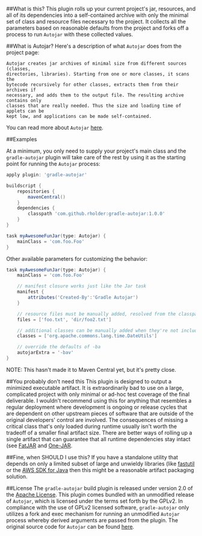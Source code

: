 ##What is this?
This plugin rolls up your current project's jar, resources, and all of its
dependencies into a self-contained archive with only the minimal set of class
and resource files necessary to the project. It collects all the parameters
based on reasonable defaults from the project and forks off a process to run
`Autojar` with these collected values.

##What is Autojar?
Here's a description of what `Autojar` does from the project page:
```
Autojar creates jar archives of minimal size from different sources (classes,
directories, libraries). Starting from one or more classes, it scans the
bytecode recursively for other classes, extracts them from their archives if
necessary, and adds them to the output file. The resulting archive contains only
classes that are really needed. Thus the size and loading time of applets can be
kept low, and applications can be made self-contained.
```
You can read more about `Autojar` [here](http://autojar.sourceforge.net/).

##Examples

At a minimum, you only need to supply your project's main class and the
`gradle-autojar` plugin will take care of the rest by using it as the starting
point for running the `Autojar` process:
```groovy
apply plugin: 'gradle-autojar'

buildscript {
    repositories {
        mavenCentral()
    }
    dependencies {
        classpath 'com.github.rholder:gradle-autojar:1.0.0'
    }
}

task myAwesomeFunJar(type: Autojar) {
    mainClass = 'com.foo.Foo'
}
```

Other available parameters for customizing the behavior:
```groovy
task myAwesomeFunJar(type: Autojar) {
    mainClass = 'com.foo.Foo'

    // manifest closure works just like the Jar task
    manifest {
        attributes('Created-By':'Gradle Autojar')
    }

    // resource files must be manually added, resolved from the classpath for inclusion
    files = ['foo.txt', 'dir/foo2.txt']

    // additional classes can be manually added when they're not included automatically
    classes = ['org.apache.commons.lang.time.DateUtils']

    // override the defaults of -ba
    autojarExtra = '-bav'
}
```

NOTE: This hasn't made it to Maven Central yet, but it's pretty close.

##You probably don't need this
This plugin is designed to output a minimized executable artifact. It is
extraordinarily bad to use on a large, complicated project with only minimal
or ad-hoc test coverage of the final deliverable. I wouldn't recommend using
this for anything that resembles a regular deployment where development is
ongoing or release cycles that are dependent on other upstream pieces of
software that are outside of the original developers' control are involved.
The consequences of missing a critical class that's only loaded during runtime
usually isn't worth the tradeoff of a smaller final artifact size. There are
better ways of rolling up a single artifact that can guarantee that all runtime
dependencies stay intact (see [FatJAR](https://github.com/musketyr/gradle-fatjar-plugin)
and [One-JAR](https://github.com/rholder/gradle-one-jar).

##Fine, when SHOULD I use this?
If you have a standalone utility that depends on only a limited subset of large
and unwieldy libraries (like [fastutil](http://fastutil.di.unimi.it/) or the
[AWS SDK for Java](http://aws.amazon.com/sdkforjava/) then this might be a
reasonable artifact packaging solution.

##License
The `gradle-autojar` build plugin is released under version 2.0 of the [Apache
License](http://www.apache.org/licenses/LICENSE-2.0). This plugin comes bundled
with an unmodified release of `Autojar`, which is licensed under the terms set
forth by the GPLv2. In compliance with the use of GPLv2 licensed software,
`gradle-autojar` only utilizes a fork and exec mechanism for running an
unmodified `Autojar` process whereby derived arguments are passed from the
plugin. The original source code for `Autojar` can be found [here](http://autojar.sourceforge.net/).

